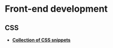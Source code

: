 # Front-end development

## CSS

+ **[Collection of CSS snippets](https://justmarkup.com/log/2018/03/collection-of-css-snippets/)**


